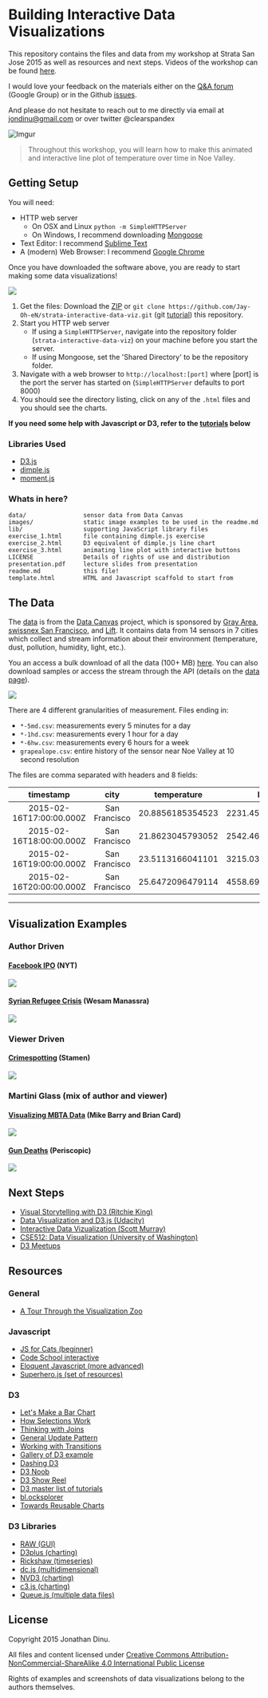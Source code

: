 # Building Interactive Data Visualizations

This repository contains the files and data from my workshop at Strata San Jose 2015 as well as resources and next steps. Videos of the workshop can be found [here](https://www.youtube.com/playlist?list=PLmetp36hFxeyW3jNrc9SKVFpartbItFIp).

I would love your feedback on the materials either on the [Q&A forum](https://groups.google.com/forum/#!forum/interactive-data-viz) (Google Group) or in the Github [issues](https://github.com/Jay-Oh-eN/strata-interactive-data-viz/issues).

And please do not hesitate to reach out to me directly via email at jondinu@gmail.com or over twitter @clearspandex

![Imgur](http://i.imgur.com/uNMk5Ch.gif)

> Throughout this workshop, you will learn how to make this animated and interactive line plot of temperature over time in Noe Valley.

## Getting Setup

You will need:

* HTTP web server
    * On OSX and Linux `python -m SimpleHTTPServer`
    * On Windows, I recommend downloading [Mongoose][mongoose]
* Text Editor: I recommend [Sublime Text][sublime]
* A (modern) Web Browser: I recommend [Google Chrome][chrome]

Once you have downloaded the software above, you are ready to start making some data visualizations!

![](http://media2.giphy.com/media/rOTGSPxvJJY7m/giphy.gif)

1. Get the files: Download the [ZIP][zip] or `git clone https://github.com/Jay-Oh-eN/strata-interactive-data-viz.git` (git [tutorial][gitit]) this repository.
2. Start you HTTP web server
    * If using a `SimpleHTTPServer`, navigate into the repository folder (`strata-interactive-data-viz`) on your machine before you start the server.
    * If using Mongoose, set the 'Shared Directory' to be the repository folder.
3. Navigate with a web browser to `http://localhost:[port]` where [port] is the port the server has started on (`SimpleHTTPServer` defaults to port 8000)
4. You should see the directory listing, click on any of the `.html` files and you should see the charts.

__If you need some help with Javascript or D3, refer to the [tutorials](#resources) below__

### Libraries Used
* [D3.js][d3]
* [dimple.js][dimple]
* [moment.js][moment]

### Whats in here?

    data/                sensor data from Data Canvas
    images/              static image examples to be used in the readme.md
    lib/                 supporting JavaScript library files
    exercise_1.html      file containing dimple.js exercise
    exercise_2.html      D3 equivalent of dimple.js line chart
    exercise_3.html      animating line plot with interactive buttons
    LICENSE              Details of rights of use and distribution
    presentation.pdf     lecture slides from presentation
    readme.md            this file!
    template.html        HTML and Javascript scaffold to start from

## The Data

The [data][data-canvas-map] is from the [Data Canvas][data-canvas] project, which is sponsored by [Gray Area][grayarea], [swissnex San Francisco][swiss], and [Lift][lift].  It contains data from 14 sensors in 7 cities which collect and stream information about their environment (temperature, dust, pollution, humidity, light, etc.).

You an access a bulk download of all the data (100+ MB) [here][dump].  You can also download samples or access the stream through the API (details on the [data page][data-canvas-data]).

![][data-canvas-img]

There are 4 different granularities of measurement. Files ending in:
* `*-5md.csv`: measurements every 5 minutes for a day
* `*-1hd.csv`: measurements every 1 hour for a day
* `*-6hw.csv`: measurements every 6 hours for a week
* `grapealope.csv`: entire history of the sensor near Noe Valley at 10 second resolution

The files are comma separated with headers and 8 fields:

timestamp|city|temperature|light|airquality_raw|sound|humidity|dust
:--:|:--:|:--:|:--:|:--:|:--:|:--:|:--:
2015-02-16T17:00:00.000Z|San Francisco|20.8856185354523|2231.45801048026|28.8458008730416|1674.71050009727|48.4880466992298|882.367404134883
2015-02-16T18:00:00.000Z|San Francisco|21.8623045793052|2542.46720508251|26.5113633058142|1652.25960948903|43.9341875396295|912.0280753969
2015-02-16T19:00:00.000Z|San Francisco|23.5113166041101|3215.03460441893|24.8987852323788|1690.5842506536|40.5058249680354|939.447105875158
2015-02-16T20:00:00.000Z|San Francisco|25.6472096479114|4558.69142401972|26.0867059045864|1704.29832357106|38.4312464272035|999.743066983922

<hr>

## Visualization Examples

### Author Driven

#### [Facebook IPO][facebook] (NYT)

![][facebook_ipo_nyt]

#### [Syrian Refugee Crisis][syria] (Wesam Manassra)

![][syria-img]

### Viewer Driven

#### [Crimespotting][crimespotting] (Stamen)

![][crimespotting-screenshot]

### Martini Glass (mix of author and viewer)

#### [Visualizing MBTA Data][mbta] (Mike Barry and Brian Card)

![][mbta-img]

#### [Gun Deaths][guns] (Periscopic)

![][guns-img]


## Next Steps
* [Visual Storytelling with D3 (Ritchie King)][ritchie]
* [Data Visualization and D3.js (Udacity)][udacity]
* [Interactive Data Vizualization (Scott Murray)][murray]
* [CSE512: Data Visualization (University of Washington)][uw-viz]
* [D3 Meetups][meetups]

## Resources

### General

* [A Tour Through the Visualization Zoo][zoo]

### Javascript
* [JS for Cats (beginner)][jscats]
* [Code School interactive][codeschool]
* [Eloquent Javascript (more advanced)][eloquent]
* [Superhero.js (set of resources)][supjs]

### D3
* [Let's Make a Bar Chart][barchart]
* [How Selections Work][selections]
* [Thinking with Joins][joins]
* [General Update Pattern][update]
* [Working with Transitions][transitions]
* [Gallery of D3 example][gallery]
* [Dashing D3][dashing]
* [D3 Noob][d3noob]
* [D3 Show Reel][showreel]
* [D3 master list of tutorials][tuts]
* [bl.ocksplorer][blocksplore]
* [Towards Reusable Charts][charts]

### D3 Libraries

* [RAW (GUI)][raw]
* [D3plus (charting)][d3plus]
* [Rickshaw (timeseries)][rickshaw]
* [dc.js (multidimensional)][dc.js]
* [NVD3 (charting)][nvd3]
* [c3.js (charting)][c3]
* [Queue.js (multiple data files)][queue]

## License

Copyright 2015 Jonathan Dinu.

All files and content licensed under [Creative Commons Attribution-NonCommercial-ShareAlike 4.0 International Public License](LICENSE)

Rights of examples and screenshots of data visualizations belong to the authors themselves.

<!-- links -->

[mongoose]: http://cesanta.com/mongoose.shtml
[sublime]: http://www.sublimetext.com/2
[chrome]: https://www.google.com/chrome/browser/desktop/
[zip]: https://github.com/Jay-Oh-eN/strata-interactive-data-viz/archive/master.zip
[gitit]: http://jlord.us/git-it/
[mongoose-config]: images/mongoose-config.png

[grayarea]: http://grayarea.org/
[swiss]: http://www.swissnexsanfrancisco.org/
[lift]: http://liftconference.com/lift15
[data-canvas-img]: images/data-canvas.png
[data-canvas]: http://datacanvas.org/
[data-canvas-map]: http://map.datacanvas.org/
[dump]: https://s3.amazonaws.com/localdata-export/datacanvas/full.zip
[data-canvas-data]: http://map.datacanvas.org/#!/data

[d3]: http://d3js.org/
[dimple]: http://dimplejs.org/
[moment]: http://momentjs.com/
[d3plus]: http://d3plus.org/
[rickshaw]: http://code.shutterstock.com/rickshaw/
[dc.js]: http://dc-js.github.io/dc.js/
[nvd3]: http://nvd3.org/
[c3]: http://c3js.org/
[raw]: http://app.raw.densitydesign.org/
[queue]: https://github.com/mbostock/queue

[crimespotting]: http://sanfrancisco.crimespotting.org/#zoom=13&lon=-122.438&types=AA,Mu,Ro,SA,DP,Na,Al,Pr,Th,VT,Va,Bu,Ar&lat=37.760&hours=0-23&dtend=2014-02-28T23:59:59-07:00&dtstart=2014-02-21T23:59:59-07:00
[crimespotting-screenshot]: images/crimespotting-screenshot.png
[facebook]: http://www.nytimes.com/interactive/2012/05/17/business/dealbook/how-the-facebook-offering-compares.html
[facebook_ipo_nyt]: images/facebook_ipo_nyt.png
[mbta]: http://mbtaviz.github.io/
[mbta-img]: images/mbta-img.png
[guns]: http://guns.periscopic.com/
[guns-img]: images/periscopic.png
[syria]: http://visualizations.manassra.com/syria
[syria-img]: images/syria-img.png
[final-viz]: images/animated_line.png
[viz-ani]: images/viz-ani.gif

[udacity]: https://www.udacity.com/course/ud507
[uw-viz]: http://courses.cs.washington.edu/courses/cse512/14wi/
[murray]: http://chimera.labs.oreilly.com/books/1230000000345
[ritchie]: http://ritchiesking.com/book/
[jscats]: http://jsforcats.com/
[eloquent]: http://eloquentjavascript.net/
[supjs]: http://superherojs.com/
[codeschool]: https://www.codeschool.com/paths/javascript
[barchart]: http://bost.ocks.org/mike/bar/
[d3noob]: http://www.d3noob.org/
[dashing]: https://www.dashingd3js.com/
[showreel]: http://bl.ocks.org/mbostock/1256572
[gallery]: https://github.com/mbostock/d3/wiki/Gallery
[tuts]: https://github.com/mbostock/d3/wiki/Tutorials
[joins]: http://bost.ocks.org/mike/join/
[selections]: http://bost.ocks.org/mike/selection/
[update]: http://bl.ocks.org/mbostock/3808218
[blocksplore]: http://bl.ocksplorer.org/
[transitions]: http://bost.ocks.org/mike/transition/
[zoo]: http://homes.cs.washington.edu/~jheer/files/zoo/
[meetups]: http://d3-js.meetup.com/
[charts]: http://bost.ocks.org/mike/chart/
